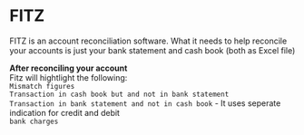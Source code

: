 # FITZ

FITZ is an account reconciliation software. What it needs to help reconcile your accounts is just your
bank statement and cash book (both as Excel file)

<b>After reconciling your account</b><br />
Fitz will hightlight the following:<br />
`Mismatch figures`<br />
`Transaction in cash book but and not in bank statement`<br />
`Transaction in bank statement and not in cash book` - It uses seperate indication for credit and debit<br />
`bank charges`<br />


